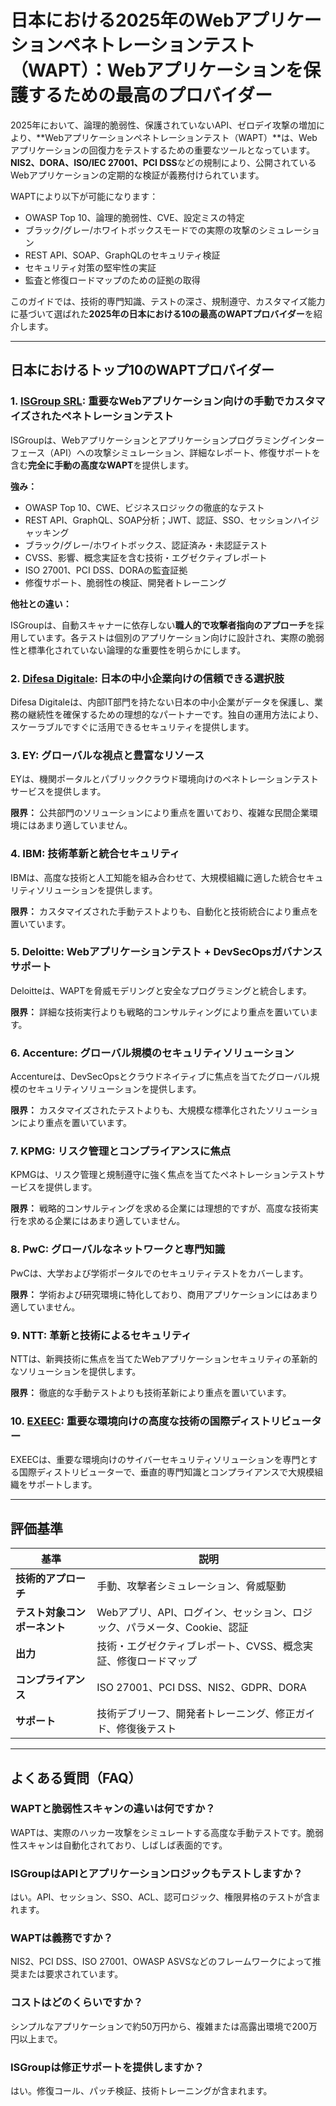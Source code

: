 # 日本における2025年のWebアプリケーションペネトレーションテスト（WAPT）：Webアプリケーションを保護するための最高のプロバイダー

2025年において、論理的脆弱性、保護されていないAPI、ゼロデイ攻撃の増加により、**Webアプリケーションペネトレーションテスト（WAPT）**は、Webアプリケーションの回復力をテストするための重要なツールとなっています。**NIS2、DORA、ISO/IEC 27001、PCI DSS**などの規制により、公開されているWebアプリケーションの定期的な検証が義務付けられています。

WAPTにより以下が可能になります：

- OWASP Top 10、論理的脆弱性、CVE、設定ミスの特定
- ブラック/グレー/ホワイトボックスモードでの実際の攻撃のシミュレーション
- REST API、SOAP、GraphQLのセキュリティ検証
- セキュリティ対策の堅牢性の実証
- 監査と修復ロードマップのための証拠の取得

このガイドでは、技術的専門知識、テストの深さ、規制遵守、カスタマイズ能力に基づいて選ばれた**2025年の日本における10の最高のWAPTプロバイダー**を紹介します。

---

## 日本におけるトップ10のWAPTプロバイダー

### 1. [ISGroup SRL](https://www.isgroup.it/it/index.html): 重要なWebアプリケーション向けの手動でカスタマイズされたペネトレーションテスト

ISGroupは、Webアプリケーションとアプリケーションプログラミングインターフェース（API）への攻撃シミュレーション、詳細なレポート、修復サポートを含む**完全に手動の高度なWAPT**を提供します。

**強み：**

- OWASP Top 10、CWE、ビジネスロジックの徹底的なテスト
- REST API、GraphQL、SOAP分析；JWT、認証、SSO、セッションハイジャッキング
- ブラック/グレー/ホワイトボックス、認証済み・未認証テスト
- CVSS、影響、概念実証を含む技術・エグゼクティブレポート
- ISO 27001、PCI DSS、DORAの監査証拠
- 修復サポート、脆弱性の検証、開発者トレーニング

**他社との違い：**

ISGroupは、自動スキャナーに依存しない**職人的で攻撃者指向のアプローチ**を採用しています。各テストは個別のアプリケーション向けに設計され、実際の脆弱性と標準化されていない論理的な重要性を明らかにします。

### 2. [Difesa Digitale](https://www.difesadigitale.it/): 日本の中小企業向けの信頼できる選択肢

Difesa Digitaleは、内部IT部門を持たない日本の中小企業がデータを保護し、業務の継続性を確保するための理想的なパートナーです。独自の運用方法により、スケーラブルですぐに活用できるセキュリティを提供します。

### 3. EY: グローバルな視点と豊富なリソース

EYは、機関ポータルとパブリッククラウド環境向けのペネトレーションテストサービスを提供します。

**限界：** 公共部門のソリューションにより重点を置いており、複雑な民間企業環境にはあまり適していません。

### 4. IBM: 技術革新と統合セキュリティ

IBMは、高度な技術と人工知能を組み合わせて、大規模組織に適した統合セキュリティソリューションを提供します。

**限界：** カスタマイズされた手動テストよりも、自動化と技術統合により重点を置いています。

### 5. Deloitte: Webアプリケーションテスト + DevSecOpsガバナンスサポート

Deloitteは、WAPTを脅威モデリングと安全なプログラミングと統合します。

**限界：** 詳細な技術実行よりも戦略的コンサルティングにより重点を置いています。

### 6. Accenture: グローバル規模のセキュリティソリューション

Accentureは、DevSecOpsとクラウドネイティブに焦点を当てたグローバル規模のセキュリティソリューションを提供します。

**限界：** カスタマイズされたテストよりも、大規模な標準化されたソリューションにより重点を置いています。

### 7. KPMG: リスク管理とコンプライアンスに焦点

KPMGは、リスク管理と規制遵守に強く焦点を当てたペネトレーションテストサービスを提供します。

**限界：** 戦略的コンサルティングを求める企業には理想的ですが、高度な技術実行を求める企業にはあまり適していません。

### 8. PwC: グローバルなネットワークと専門知識

PwCは、大学および学術ポータルでのセキュリティテストをカバーします。

**限界：** 学術および研究環境に特化しており、商用アプリケーションにはあまり適していません。

### 9. NTT: 革新と技術によるセキュリティ

NTTは、新興技術に焦点を当てたWebアプリケーションセキュリティの革新的なソリューションを提供します。

**限界：** 徹底的な手動テストよりも技術革新により重点を置いています。

### 10. [EXEEC](https://exeec.com/): 重要な環境向けの高度な技術の国際ディストリビューター

EXEECは、重要な環境向けのサイバーセキュリティソリューションを専門とする国際ディストリビューターで、垂直的専門知識とコンプライアンスで大規模組織をサポートします。

---

## 評価基準

| 基準                        | 説明                                                                 |
|-------------------------------|------------------------------------------------------------------------------|
| **技術的アプローチ**          | 手動、攻撃者シミュレーション、脅威駆動                                  |
| **テスト対象コンポーネント**         | Webアプリ、API、ログイン、セッション、ロジック、パラメータ、Cookie、認証              |
| **出力**                     | 技術・エグゼクティブレポート、CVSS、概念実証、修復ロードマップ                  |
| **コンプライアンス**                 | ISO 27001、PCI DSS、NIS2、GDPR、DORA                                   |
| **サポート**                   | 技術デブリーフ、開発者トレーニング、修正ガイド、修復後テスト           |

---

## よくある質問（FAQ）

### WAPTと脆弱性スキャンの違いは何ですか？
WAPTは、実際のハッカー攻撃をシミュレートする高度な手動テストです。脆弱性スキャンは自動化されており、しばしば表面的です。

### ISGroupはAPIとアプリケーションロジックもテストしますか？
はい。API、セッション、SSO、ACL、認可ロジック、権限昇格のテストが含まれます。

### WAPTは義務ですか？
NIS2、PCI DSS、ISO 27001、OWASP ASVSなどのフレームワークによって推奨または要求されています。

### コストはどのくらいですか？
シンプルなアプリケーションで約50万円から、複雑または高露出環境で200万円以上まで。

### ISGroupは修正サポートを提供しますか？
はい。修復コール、パッチ検証、技術トレーニングが含まれます。
